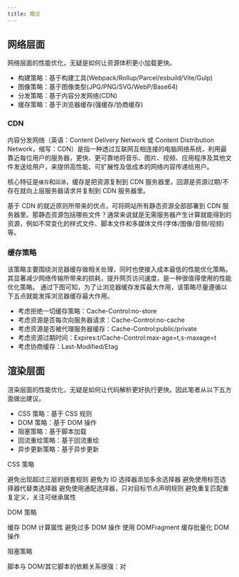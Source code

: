 ```yaml
---
title: 概览
---
```


## 网络层面

网络层面的性能优化，无疑是如何让资源体积更小加载更快。

- 构建策略：基于构建工具(Webpack/Rollup/Parcel/esbuild/Vite/Gulp)
- 图像策略：基于图像类型(JPG/PNG/SVG/WebP/Base64)
- 分发策略：基于内容分发网络(CDN)
- 缓存策略：基于浏览器缓存(强缓存/协商缓存)

### CDN

内容分发网络（英语：Content Delivery Network 或 Content Distribution Network，缩写：CDN）是指一种透过互联网互相连接的电脑网络系统，利用最靠近每位用户的服务器，更快、更可靠地将音乐、图片、视频、应用程序及其他文件发送给用户，来提供高性能、可扩展性及低成本的网络内容传递给用户。

核心特征是`缓存`和`回源`，缓存是把资源复制到 CDN 服务器里，回源是资源过期/不存在就向上层服务器请求并复制到 CDN 服务器里。

基于 CDN 的就近原则所带来的优点，可将网站所有静态资源全部部署到 CDN 服务器里。那静态资源包括哪些文件？通常来说就是无需服务器产生计算就能得到的资源，例如不常变化的样式文件、脚本文件和多媒体文件(字体/图像/音频/视频)等。

### 缓存策略

该策略主要围绕浏览器缓存做相关处理，同时也使接入成本最低的性能优化策略。其显著减少网络传输所带来的损耗，提升网页访问速度，是一种很值得使用的性能优化策略。
通过下图可知，为了让浏览器缓存发挥最大作用，该策略尽量遵循以下五点就能发挥浏览器缓存最大作用。

- 考虑拒绝一切缓存策略：Cache-Control:no-store
- 考虑资源是否每次向服务器请求：Cache-Control:no-cache
- 考虑资源是否被代理服务器缓存：Cache-Control:public/private
- 考虑资源过期时间：Expires:t/Cache-Control:max-age=t,s-maxage=t
- 考虑协商缓存：Last-Modified/Etag

## 渲染层面

渲染层面的性能优化，无疑是如何让代码解析更好执行更快。因此笔者从以下五方面做出建议。

- CSS 策略：基于 CSS 规则
- DOM 策略：基于 DOM 操作
- 阻塞策略：基于脚本加载
- 回流重绘策略：基于回流重绘
- 异步更新策略：基于异步更新

CSS 策略

避免出现超过三层的嵌套规则
避免为 ID 选择器添加多余选择器
避免使用标签选择器代替类选择器
避免使用通配选择器，只对目标节点声明规则
避免重复匹配重复定义，关注可继承属性

DOM 策略

缓存 DOM 计算属性
避免过多 DOM 操作
使用 DOMFragment 缓存批量化 DOM 操作

阻塞策略

脚本与 DOM/其它脚本的依赖关系很强：对<script>设置 defer
脚本与 DOM/其它脚本的依赖关系不强：对<script>设置 async

回流重绘策略

缓存 DOM 计算属性
使用类合并样式，避免逐条改变样式
使用 display 控制 DOM 显隐，将 DOM 离线化

异步更新策略

在异步任务中修改 DOM 时把其包装成微任务

## 性能评估

- [浏览器的渲染写给中高级前端关于性能优化的 9 大策略和 6 大指标](https://juejin.cn/post/6981673766178783262)
- [聊一聊前端性能优化](https://juejin.cn/post/6911472693405548557)
- [2019 前端性能优化年度总结](https://juejin.cn/post/6844903764319535117)
